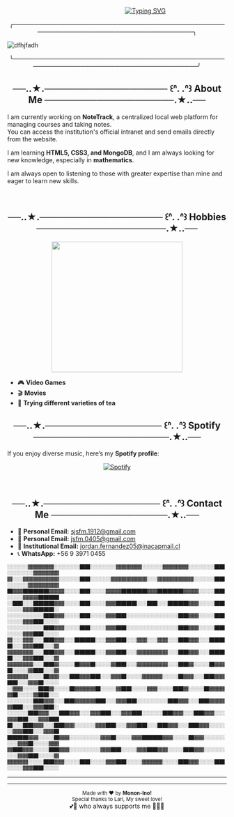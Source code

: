 <p align="center">
  &nbsp;&nbsp;&nbsp;&nbsp;&nbsp;&nbsp;&nbsp;&nbsp;
  &nbsp;&nbsp;&nbsp;&nbsp;&nbsp;&nbsp;&nbsp;&nbsp;
  &nbsp;&nbsp;&nbsp;&nbsp;&nbsp;&nbsp;&nbsp;&nbsp;
  &nbsp;&nbsp;&nbsp;&nbsp;&nbsp;
<a href="https://git.io/typing-svg">
  <img src="https://readme-typing-svg.demolab.com?font=Fira+Code&pause=1000&color=E4C156&width=435&lines=Hi+There+%F0%9F%96%96+Mononino's+Here;Welcome+to+my+GitHub!+%E2%98%95" alt="Typing SVG">
</a>
</p>


<div align="center">╭─────────────────────────────────────────────────────────────────────────────────────╮</div>

 ![dfhjfadh](https://github.com/user-attachments/assets/93bb106a-147c-42c8-820a-66d77f024e06)
 
 <div align="center">╰───────────────────────────────────────────────────────────────────────────────────────╯</div>
 
<h2 align="center">──..★.─────────────────── ꒰ᐢ. .ᐢ꒱  About Me ────────────────────.★..──</h2>

I am currently working on **NoteTrack**, a centralized local web platform for managing courses and taking notes.  
You can access the institution's official intranet and send emails directly from the website.  

I am learning **HTML5, CSS3, and MongoDB**, and I am always looking for new knowledge, especially in **mathematics**.  

I am always open to listening to those with greater expertise than mine and eager to learn new skills.  

&nbsp;

<h2 align="center">──..★.─────────────────── ꒰ᐢ. .ᐢ꒱  Hobbies ────────────────────.★..──</h2>
<p align="center">
  <img src="https://media.giphy.com/media/v1.Y2lkPTc5MGI3NjExdTRlZjlubDB6N2x2cHJjcjR4eWM2czFkbWNpd2RkaGI4dm1lbjZtZyZlcD12MV9naWZzX3NlYXJjaCZjdD1n/3o7abAHdYvZdBNnGZq/giphy.gif" width="300">
</p>

- 🎮 **Video Games**  
- 🎬 **Movies**  
- 🍵 **Trying different varieties of tea**
&nbsp;

<h2 align="center">──..★.────────────────── ꒰ᐢ. .ᐢ꒱  Spotify ─────────────────────.★..──</h2>

If you enjoy diverse music, here’s my **Spotify profile**:  
<div align="center">
 
[![Spotify](https://img.shields.io/badge/Spotify-1DB954?style=for-the-badge&logo=spotify&logoColor=white)](https://open.spotify.com/user/312qefevoj4nz55cnk3pbhappjg4?si=46601544a8854df9)  
</div>
&nbsp;

<h2 align="center">──..★.────────────────── ꒰ᐢ. .ᐢ꒱  Contact Me ──────────────────.★..──</h2>

- 📨 **Personal Email:** sjsfm.1912@gmail.com  
- 📨 **Personal Email:** jsfm.0405@gmail.com  
- 📨 **Institutional Email:** jordan.fernandez05@inacapmail.cl  
- 📞 **WhatsApp:** +56 9 3971 0455  

```
🏼🏼🏼🏼🏾🏾🏾🏾🏾🏼🏼🏼🏼🏼🏿🏿🏼🏼🏼🏼🏼🏾🏾🏾🏾🏾🏼🏼🏼🏼🏾🏾🏾🏾🏾🏼🏼🏼🏼🏼🏿🏿🏼🏼🏼🏼🏼🏾🏾🏾🏾🏾
🏾🏼🏼🏾🏾🏾🏾🏾🏾🏾🏼🏼🏼🏼🏿🏿🏼🏼🏼🏼🏾🏾🏾🏾🏾🏾🏾🏼🏼🏾🏾🏾🏾🏾🏾🏾🏼🏼🏼🏼🏿🏿🏼🏼🏼🏼🏾🏾🏾🏾🏾🏾
🏿🏾🏾🏿🏿🏿🏿🏿🏾🏾🏾🏼🏼🏼🏿🏿🏼🏼🏼🏾🏾🏾🏿🏿🏿🏿🏿🏾🏾🏿🏿🏿🏿🏿🏾🏾🏾🏼🏼🏼🏿🏿🏼🏼🏼🏾🏾🏾🏿🏿🏿🏿
🏼🏿🏿🏼🏼🏿🏿🏿🏿🏾🏾🏼🏼🏼🏿🏿🏼🏼🏼🏾🏾🏿🏿🏿🏿🏼🏼🏿🏿🏼🏼🏿🏿🏿🏿🏾🏾🏼🏼🏼🏿🏿🏼🏼🏼🏾🏾🏿🏿🏿🏿🏼
🏼🏼🏼🏼🏼🏼🏼🏿🏿🏾🏾🏼🏼🏼🏿🏿🏼🏼🏼🏾🏾🏿🏿🏼🏼🏼🏼🏼🏼🏼🏼🏼🏼🏿🏿🏾🏾🏼🏼🏼🏿🏿🏼🏼🏼🏾🏾🏿🏿🏼🏼🏼
🏼🏼🏼🏼🏼🏼🏼🏿🏿🏾🏾🏼🏼🏼🏿🏿🏼🏼🏼🏾🏾🏿🏿🏼🏼🏼🏼🏼🏼🏼🏼🏼🏼🏿🏿🏾🏾🏼🏼🏼🏿🏿🏼🏼🏼🏾🏾🏿🏿🏼🏼🏼
🏾🏼🏼🏾🏾🏼🏼🏿🏿🏾🏾🏼🏼🏿🏿🏿🏿🏼🏼🏾🏾🏿🏿🏼🏼🏾🏾🏼🏼🏾🏾🏼🏼🏿🏿🏾🏾🏼🏼🏿🏿🏿🏿🏼🏼🏾🏾🏿🏿🏼🏼🏾
🏾🏾🏾🏾🏾🏼🏼🏿🏿🏾🏾🏼🏼🏿🏿🏿🏿🏼🏼🏾🏾🏿🏿🏼🏼🏾🏾🏾🏾🏾🏾🏼🏼🏿🏿🏾🏾🏼🏼🏿🏿🏿🏿🏼🏼🏾🏾🏿🏿🏼🏼🏾
🏾🏾🏾🏾🏾🏼🏼🏿🏿🏾🏼🏼🏼🏿🏾🏾🏿🏼🏼🏼🏾🏿🏿🏼🏼🏾🏾🏾🏾🏾🏾🏼🏼🏿🏿🏾🏼🏼🏼🏿🏾🏾🏿🏼🏼🏼🏾🏿🏿🏼🏼🏾
🏾🏾🏾🏾🏼🏼🏼🏿🏾🏾🏼🏼🏿🏿🏾🏾🏿🏿🏼🏼🏾🏾🏿🏼🏼🏼🏾🏾🏾🏾🏼🏼🏼🏿🏾🏾🏼🏼🏿🏿🏾🏾🏿🏿🏼🏼🏾🏾🏿🏼🏼🏼
🏼🏾🏾🏼🏼🏼🏿🏿🏾🏼🏼🏼🏿🏾🏾🏾🏾🏿🏼🏼🏼🏾🏿🏿🏼🏼🏼🏾🏾🏼🏼🏼🏿🏿🏾🏼🏼🏼🏿🏾🏾🏾🏾🏿🏼🏼🏼🏾🏿🏿🏼🏼
🏼🏼🏼🏼🏼🏿🏿🏾🏾🏼🏼🏿🏿🏾🏾🏾🏾🏿🏿🏼🏼🏾🏾🏿🏿🏼🏼🏼🏼🏼🏼🏿🏿🏾🏾🏼🏼🏿🏿🏾🏾🏾🏾🏿🏿🏼🏼🏾🏾🏿🏿🏼
🏼🏼🏼🏼🏿🏿🏾🏾🏼🏼🏿🏿🏾🏾🏼🏼🏾🏾🏿🏿🏼🏼🏾🏾🏿🏿🏼🏼🏼🏼🏿🏿🏾🏾🏼🏼🏿🏿🏾🏾🏼🏼🏾🏾🏿🏿🏼🏼🏾🏾🏿🏿
🏿🏼🏼🏿🏿🏾🏾🏼🏼🏿🏿🏾🏾🏼🏼🏼🏼🏾🏾🏿🏿🏼🏼🏾🏾🏿🏿🏼🏼🏿🏿🏾🏾🏼🏼🏿🏿🏾🏾🏼🏼🏼🏼🏾🏾🏿🏿🏼🏼🏾🏾🏿
🏿🏿🏿🏿🏾🏾🏼🏼🏼🏿🏾🏾🏼🏼🏼🏼🏼🏼🏾🏾🏿🏼🏼🏼🏾🏾🏿🏿🏿🏿🏾🏾🏼🏼🏼🏿🏾🏾🏼🏼🏼🏼🏼🏼🏾🏾🏿🏼🏼🏼🏾🏾
🏾🏿🏿🏾🏾🏼🏼🏼🏿🏿🏾🏾🏼🏼🏼🏼🏼🏼🏾🏾🏿🏿🏼🏼🏼🏾🏾🏿🏿🏾🏾🏼🏼🏼🏿🏿🏾🏾🏼🏼🏼🏼🏼🏼🏾🏾🏿🏿🏼🏼🏼🏾
🏾🏾🏾🏾🏼🏼🏼🏿🏿🏾🏾🏼🏼🏼🏿🏿🏼🏼🏼🏾🏾🏿🏿🏼🏼🏼🏾🏾🏾🏾🏼🏼🏼🏿🏿🏾🏾🏼🏼🏼🏿🏿🏼🏼🏼🏾🏾🏿🏿🏼🏼🏼
```



---
<hr>
<p align="center">
  <small>Made with ❤️ by <strong>Monon-Ino!</strong></small>  
  <br>  
  <small>Special thanks to Lari, My sweet love!</a> </small><br>
 💕🐇 who always supports me 🐕‍🦺💕
</p> 
